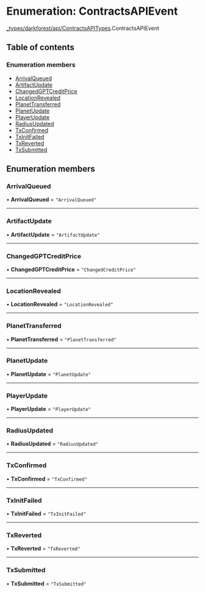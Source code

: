 # Enumeration: ContractsAPIEvent

[\_types/darkforest/api/ContractsAPITypes](../modules/_types_darkforest_api_ContractsAPITypes.md).ContractsAPIEvent

## Table of contents

### Enumeration members

- [ArrivalQueued](_types_darkforest_api_ContractsAPITypes.ContractsAPIEvent.md#arrivalqueued)
- [ArtifactUpdate](_types_darkforest_api_ContractsAPITypes.ContractsAPIEvent.md#artifactupdate)
- [ChangedGPTCreditPrice](_types_darkforest_api_ContractsAPITypes.ContractsAPIEvent.md#changedgptcreditprice)
- [LocationRevealed](_types_darkforest_api_ContractsAPITypes.ContractsAPIEvent.md#locationrevealed)
- [PlanetTransferred](_types_darkforest_api_ContractsAPITypes.ContractsAPIEvent.md#planettransferred)
- [PlanetUpdate](_types_darkforest_api_ContractsAPITypes.ContractsAPIEvent.md#planetupdate)
- [PlayerUpdate](_types_darkforest_api_ContractsAPITypes.ContractsAPIEvent.md#playerupdate)
- [RadiusUpdated](_types_darkforest_api_ContractsAPITypes.ContractsAPIEvent.md#radiusupdated)
- [TxConfirmed](_types_darkforest_api_ContractsAPITypes.ContractsAPIEvent.md#txconfirmed)
- [TxInitFailed](_types_darkforest_api_ContractsAPITypes.ContractsAPIEvent.md#txinitfailed)
- [TxReverted](_types_darkforest_api_ContractsAPITypes.ContractsAPIEvent.md#txreverted)
- [TxSubmitted](_types_darkforest_api_ContractsAPITypes.ContractsAPIEvent.md#txsubmitted)

## Enumeration members

### ArrivalQueued

• **ArrivalQueued** = `"ArrivalQueued"`

---

### ArtifactUpdate

• **ArtifactUpdate** = `"ArtifactUpdate"`

---

### ChangedGPTCreditPrice

• **ChangedGPTCreditPrice** = `"ChangedCreditPrice"`

---

### LocationRevealed

• **LocationRevealed** = `"LocationRevealed"`

---

### PlanetTransferred

• **PlanetTransferred** = `"PlanetTransferred"`

---

### PlanetUpdate

• **PlanetUpdate** = `"PlanetUpdate"`

---

### PlayerUpdate

• **PlayerUpdate** = `"PlayerUpdate"`

---

### RadiusUpdated

• **RadiusUpdated** = `"RadiusUpdated"`

---

### TxConfirmed

• **TxConfirmed** = `"TxConfirmed"`

---

### TxInitFailed

• **TxInitFailed** = `"TxInitFailed"`

---

### TxReverted

• **TxReverted** = `"TxReverted"`

---

### TxSubmitted

• **TxSubmitted** = `"TxSubmitted"`
